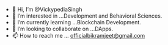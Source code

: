 - 👋 Hi, I’m @VickypediaSingh
- 👀 I’m interested in ...Development and Behavioral Sciences.
- 🌱 I’m currently learning ...Blockchain Development.
- 💞️ I’m looking to collaborate on ...DApps.
- 📫 How to reach me ... officialbikramjeet@gmail.com

<!---
VickypediaSingh/VickypediaSingh is a ✨ special ✨ repository because its `README.md` (this file) appears on your GitHub profile.
You can click the Preview link to take a look at your changes.
--->
